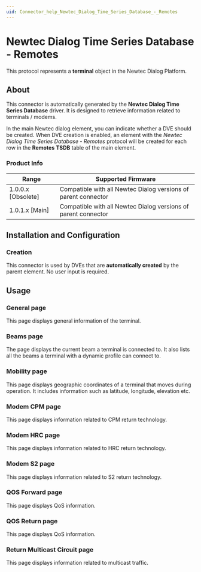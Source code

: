 ```yaml
---
uid: Connector_help_Newtec_Dialog_Time_Series_Database_-_Remotes
---
```


# Newtec Dialog Time Series Database - Remotes

This protocol represents a **terminal** object in the Newtec Dialog Platform.

## About

This connector is automatically generated by the **Newtec Dialog Time Series Database** driver. It is designed to retrieve information related to terminals / modems.

In the main Newtec dialog element, you can indicate whether a DVE should be created. When DVE creation is enabled, an element with the *Newtec Dialog Time Series Database - Remotes* protocol will be created for each row in the **Remotes** **TSDB** table of the main element.

### Product Info

| **Range**     | **Supported Firmware**                                      |
|----------------------|-------------------------------------------------------------|
| 1.0.0.x \[Obsolete\] | Compatible with all Newtec Dialog versions of parent connector |
| 1.0.1.x \[Main\]     | Compatible with all Newtec Dialog versions of parent connector |

## Installation and Configuration

### Creation

This connector is used by DVEs that are **automatically created** by the parent element. No user input is required.

## Usage

### General page

This page displays general information of the terminal.

### Beams page

The page displays the current beam a terminal is connected to. It also lists all the beams a terminal with a dynamic profile can connect to.

### Mobility page

This page displays geographic coordinates of a terminal that moves during operation. It includes information such as latitude, longitude, elevation etc.

### Modem CPM page

This page displays information related to CPM return technology.

### Modem HRC page

This page displays information related to HRC return technology.

### Modem S2 page

This page displays information related to S2 return technology.

### QOS Forward page

This page displays QoS information.

### QOS Return page

This page displays QoS information.

### Return Multicast Circuit page

This page displays information related to multicast traffic.
